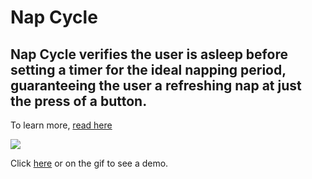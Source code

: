 # Nap Cycle

## Nap Cycle verifies the user is asleep before setting a timer for the ideal napping period, guaranteeing the user a refreshing nap at just the press of a button. 

To learn more, <a href="https://github.com/benjihillard/Nap-Cycle/blob/master/Business%20Plan%20Guide.pdf">read here</a>


[![](/nap-cycle.gif)](https://www.youtube.com/watch?v=QUMfqyd5rXc)

Click [here](https://www.youtube.com/watch?v=QUMfqyd5rXc) or on the gif to see a demo.
